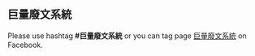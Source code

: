 巨量廢文系統
----
Please use hashtag **#巨量廢文系統** or you can tag page [巨量廢文系統](https://www.facebook.com/%E5%B7%A8%E9%87%8F%E5%BB%A2%E6%96%87%E7%B3%BB%E7%B5%B1-1680351435370939/) on Facebook.
